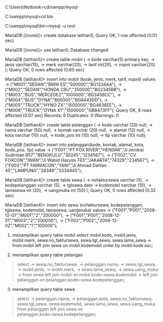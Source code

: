 C:\Users\Notbook>cd/xampp/mysql

C:\xampp\mysql>cd bin

C:\xampp\mysql\bin>mysql -u root


MariaDB [(none)]> create database latihan5;
Query OK, 1 row affected (0.01 sec)

MariaDB [(none)]> use latihan5;
Database changed

MariaDB [latihan5]> create table mobil (
    -> kode varchar(5) primary key,
    -> jenis varchar(15),
    -> merk varchar(20),
    -> tarif int(20),
    -> nopol varchar(20) );
Query OK, 0 rows affected (0.60 sec)

MariaDB [latihan4]> insert into mobil (kode, jenis, merk, tarif, nopol) values
    -> ("M001","SEDAN","BMW ES","500000","BG1234AA"),
    -> ("M002","SEDAN","HONDA CRU","350000","BG2345BB"),
    -> ("M003","BUS","MERCEDEZ","1000000","BG3456CC"),
    -> ("M004","BUS","DYNA","800000","BG8443DD"),
    -> ("M005","TRUCK","HYNO ZX","1500000","BG4638EE"),
    -> ("M006","TRUCK","DYNA X1","1500000","GB8473FF");
Query OK, 6 rows affected (0.07 sec)
Records: 6  Duplicates: 0  Warnings: 0


MariaDB [latihan4]> create table pelanggan (
    -> kode varchar (20) null,
    -> nama varchar (50) null,
    -> kontak varchar (20) null,
    -> alamat (12) null,
    -> kota varchar (10) null,
    -> kode_pos int (10) null,
    -> tlp varchar (10) null);

MariaDB [latihan4]> insert into pelanggan(kode, kontak, alamat, kota, kode_pos, tlp) value
    -> ("F001","PT FOX RIVER","HENDAR","Jl Jendral Sudirman 657","BENGKULU","30245","1234567"),
    -> ("F002","CV FOXCON","IWAN","Jl Wahid Hasyim 743","JAKARTA","74329","234567"),
    -> ("F003","PT FARMACON","YANI","Jl Ahmad Dahlan 45","LAMPUNG","28349","3334445");

MariaDB [latihan4]> create table sewa (
    -> nofaktursewa varchar (5),
    -> kodepelanggan varchar (5),
    -> tglsewa date
    -> kodemobil varchar (10),
    -> lamasewa int (20),
    -> uangmuka int (50) );
Query OK, 0 rows affected (0.32 sec)

MariaDB [latihan4]> insert into sewa (nofaktursewa, kodepelanggan, tglsewa, kodemobil, lamasewa, uangmuka) values
    -> ("F001","P001","2008-12-01","M001","2","200000"),
    -> ("F001","P001","2008-12-01","M003","2","200000"),
    -> ("F002","P002",,"2008-12-02","M002","1","100000");



1. menampilkan query table mobil
select mobil.kode, mobil.jenis, mobil.merk, sewa.no_faktursewa, sewa.tgl_sewa, sewa.lama_sewa
-> from mobil left join sewa on mobil.kodemobil order by mobil.kode asc;


2. menampilkan query table pelangan
> select
-> sewa.no_faktursewa,
-> pelanggan.nama,
-> sewa.tgl_sewa,
-> mobil.jenis,
-> mobil.merk,
-> sewa.lama_sewa,
-> sewa.uang_muka
-> from sewa left join mobil on mobil.kode=sewa.kodemobil
-> left join pelanggan on pelanggan.kode=sewa.kodepelanggan;

3. menampilkan query table sewa
> select
-> pelanggan.nama,
-> pelanggan.kota,
sewa.no_faktursewa,
sewa.tgl_sewa,
sewa.kodemobil,
sewa.lama_sewa,
sewa.uang_muka
from pelanggan left jion sewa on pelanggan.kode=sewa.kodepelanggan;

